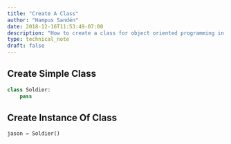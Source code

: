 ```yaml
---
title: "Create A Class"
author: "Hampus Sandén"
date: 2018-12-16T11:53:49-07:00
description: "How to create a class for object oriented programming in Python."
type: technical_note
draft: false
---
```

## Create Simple Class


```python
class Soldier: 
    pass
```

## Create Instance Of Class


```python
jason = Soldier()
```
